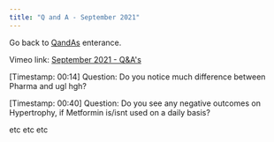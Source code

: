 ```yaml
---
title: "Q and A - September 2021"
---
```

Go back to [QandAs](QandAs.md) enterance.

Vimeo link: [September 2021 - Q&A's](https://vimeo.com/637969147)

[Timestamp: 00:14]
Question: Do you notice much difference between Pharma and ugl hgh?

[Timestamp: 00:40]
Question: Do you see any negative outcomes on Hypertrophy, if Metformin is/isnt used on a daily basis?

etc
etc
etc




